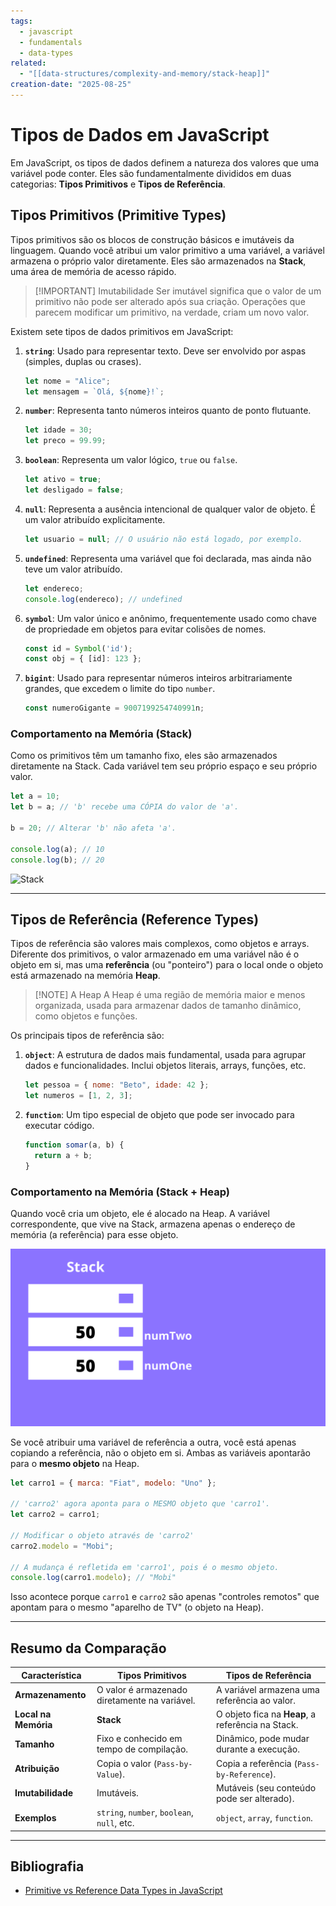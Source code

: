 ```yaml
---
tags:
  - javascript
  - fundamentals
  - data-types
related:
  - "[[data-structures/complexity-and-memory/stack-heap]]"
creation-date: "2025-08-25"
---
```


# Tipos de Dados em JavaScript

Em JavaScript, os tipos de dados definem a natureza dos valores que uma variável pode conter. Eles são fundamentalmente divididos em duas categorias: **Tipos Primitivos** e **Tipos de Referência**.



## Tipos Primitivos (Primitive Types)

Tipos primitivos são os blocos de construção básicos e imutáveis da linguagem. Quando você atribui um valor primitivo a uma variável, a variável armazena o próprio valor diretamente. Eles são armazenados na **Stack**, uma área de memória de acesso rápido.

> [!IMPORTANT] Imutabilidade
> Ser imutável significa que o valor de um primitivo não pode ser alterado após sua criação. Operações que parecem modificar um primitivo, na verdade, criam um novo valor.

Existem sete tipos de dados primitivos em JavaScript:

1.  **`string`**: Usado para representar texto. Deve ser envolvido por aspas (simples, duplas ou crases).
    ```javascript
    let nome = "Alice";
    let mensagem = `Olá, ${nome}!`;
    ```

2.  **`number`**: Representa tanto números inteiros quanto de ponto flutuante.
    ```javascript
    let idade = 30;
    let preco = 99.99;
    ```

3.  **`boolean`**: Representa um valor lógico, `true` ou `false`.
    ```javascript
    let ativo = true;
    let desligado = false;
    ```

4.  **`null`**: Representa a ausência intencional de qualquer valor de objeto. É um valor atribuído explicitamente.
    ```javascript
    let usuario = null; // O usuário não está logado, por exemplo.
    ```

5.  **`undefined`**: Representa uma variável que foi declarada, mas ainda não teve um valor atribuído.
    ```javascript
    let endereco;
    console.log(endereco); // undefined
    ```

6.  **`symbol`**: Um valor único e anônimo, frequentemente usado como chave de propriedade em objetos para evitar colisões de nomes.
    ```javascript
    const id = Symbol('id');
    const obj = { [id]: 123 };
    ```

7.  **`bigint`**: Usado para representar números inteiros arbitrariamente grandes, que excedem o limite do tipo `number`.
    ```javascript
    const numeroGigante = 9007199254740991n;
    ```

### Comportamento na Memória (Stack)

Como os primitivos têm um tamanho fixo, eles são armazenados diretamente na Stack. Cada variável tem seu próprio espaço e seu próprio valor.

```javascript
let a = 10;
let b = a; // 'b' recebe uma CÓPIA do valor de 'a'.

b = 20; // Alterar 'b' não afeta 'a'.

console.log(a); // 10
console.log(b); // 20
```

![Stack](stack.png)

---

## Tipos de Referência (Reference Types)

Tipos de referência são valores mais complexos, como objetos e arrays. Diferente dos primitivos, o valor armazenado em uma variável não é o objeto em si, mas uma **referência** (ou "ponteiro") para o local onde o objeto está armazenado na memória **Heap**.

> [!NOTE] A Heap
> A Heap é uma região de memória maior e menos organizada, usada para armazenar dados de tamanho dinâmico, como objetos e funções.

Os principais tipos de referência são:

1.  **`object`**: A estrutura de dados mais fundamental, usada para agrupar dados e funcionalidades. Inclui objetos literais, arrays, funções, etc.
    ```javascript
    let pessoa = { nome: "Beto", idade: 42 };
    let numeros = [1, 2, 3];
    ```

2.  **`function`**: Um tipo especial de objeto que pode ser invocado para executar código.
    ```javascript
    function somar(a, b) {
      return a + b;
    }
    ```

### Comportamento na Memória (Stack + Heap)

Quando você cria um objeto, ele é alocado na Heap. A variável correspondente, que vive na Stack, armazena apenas o endereço de memória (a referência) para esse objeto.

![Stack e Heap para Tipos de Referência](../../assets/data-structures/complexity-and-memory/data-types/stack-heap-reference-types.png)

Se você atribuir uma variável de referência a outra, você está apenas copiando a referência, não o objeto em si. Ambas as variáveis apontarão para o **mesmo objeto** na Heap.

```javascript
let carro1 = { marca: "Fiat", modelo: "Uno" };

// 'carro2' agora aponta para o MESMO objeto que 'carro1'.
let carro2 = carro1;

// Modificar o objeto através de 'carro2'
carro2.modelo = "Mobi";

// A mudança é refletida em 'carro1', pois é o mesmo objeto.
console.log(carro1.modelo); // "Mobi"
```

Isso acontece porque `carro1` e `carro2` são apenas "controles remotos" que apontam para o mesmo "aparelho de TV" (o objeto na Heap).

---

## Resumo da Comparação

| Característica      | Tipos Primitivos                               | Tipos de Referência                            |
| ------------------- | ---------------------------------------------- | ---------------------------------------------- |
| **Armazenamento**   | O valor é armazenado diretamente na variável.  | A variável armazena uma referência ao valor.   |
| **Local na Memória**| **Stack**                                      | O objeto fica na **Heap**, a referência na Stack. |
| **Tamanho**         | Fixo e conhecido em tempo de compilação.       | Dinâmico, pode mudar durante a execução.       |
| **Atribuição**      | Copia o valor (`Pass-by-Value`).               | Copia a referência (`Pass-by-Reference`).      |
| **Imutabilidade**   | Imutáveis.                                     | Mutáveis (seu conteúdo pode ser alterado).     |
| **Exemplos**        | `string`, `number`, `boolean`, `null`, etc.    | `object`, `array`, `function`.                 |

---

## Bibliografia
- [Primitive vs Reference Data Types in JavaScript](https://www.freecodecamp.org/news/primitive-vs-reference-data-types-in-javascript/)
